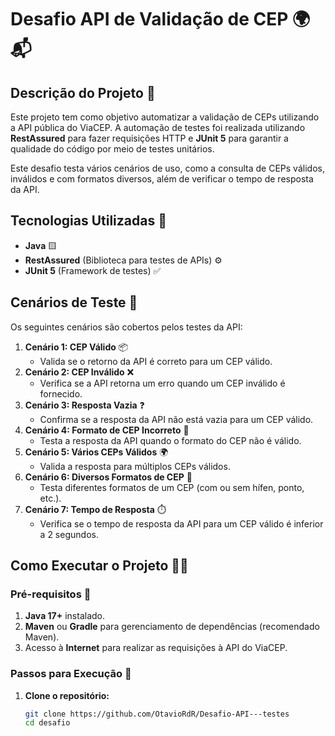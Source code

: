 # Desafio API de Validação de CEP 🌍📬

## Descrição do Projeto 📝

Este projeto tem como objetivo automatizar a validação de CEPs utilizando a API pública do ViaCEP. A automação de testes foi realizada utilizando **RestAssured** para fazer requisições HTTP e **JUnit 5** para garantir a qualidade do código por meio de testes unitários.

Este desafio testa vários cenários de uso, como a consulta de CEPs válidos, inválidos e com formatos diversos, além de verificar o tempo de resposta da API.

## Tecnologias Utilizadas 🚀

- **Java** 🟨
- **RestAssured** (Biblioteca para testes de APIs) ⚙️
- **JUnit 5** (Framework de testes) ✅

## Cenários de Teste 🧪

Os seguintes cenários são cobertos pelos testes da API:

1. **Cenário 1: CEP Válido** 📦
   - Valida se o retorno da API é correto para um CEP válido.
2. **Cenário 2: CEP Inválido** ❌
   - Verifica se a API retorna um erro quando um CEP inválido é fornecido.
3. **Cenário 3: Resposta Vazia** ❓
   - Confirma se a resposta da API não está vazia para um CEP válido.
4. **Cenário 4: Formato de CEP Incorreto** 🔴
   - Testa a resposta da API quando o formato do CEP não é válido.
5. **Cenário 5: Vários CEPs Válidos** 🌍
   - Valida a resposta para múltiplos CEPs válidos.
6. **Cenário 6: Diversos Formatos de CEP** 🔄
   - Testa diferentes formatos de um CEP (com ou sem hífen, ponto, etc.).
7. **Cenário 7: Tempo de Resposta** ⏱️
   - Verifica se o tempo de resposta da API para um CEP válido é inferior a 2 segundos.

## Como Executar o Projeto 🏃‍♂️

### Pré-requisitos 🔧

1. **Java 17+** instalado.
2. **Maven** ou **Gradle** para gerenciamento de dependências (recomendado Maven).
3. Acesso à **Internet** para realizar as requisições à API do ViaCEP.

### Passos para Execução 🚀

1. **Clone o repositório:**

   ```bash
   git clone https://github.com/OtavioRdR/Desafio-API---testes
   cd desafio
